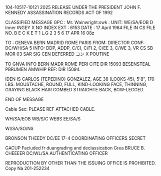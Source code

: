 104-10517-10121 2025 RELEASE UNDER THE PRESIDENT JOHN F. KENNEDY ASSASSINATION RECORDS ACT OF 1992

   CLASSIFIED MESSAGE
GPC : Mr. Wainwright:swk
: UNIT: WE/SA/EOB
D Inner
INGEY
X NO INDEX
EXT : 6153
DATE : 17 April 1964 FILE IN CS FILE NO.
B E C K E T
1
L.G
2
3
5
6
17 APR 16 08z

TO : GENEVA BERN MADRID ROME PARIS
FROM: DIRECTOR
CONF: DC/WH/SA 5
INFO: DDP, ADDP, C/CI, C/FI 2, C/EE 3, C/WE 3, VR
CS SB
MOR
03
SAR
SIG CEN
DEFERRED
コン
X POUTINE

TO GNVA INFO BERN MADR ROME PERI
CITE DIR
15093
BESENSTEAL PBRUMEN AMWHIP
REF: DIR 15094.

IDEN IS CARLOS (TEPEDINO) GONZALEZ, AGE 38 (LOOKS 45),
5'8", 170 LBS. MOUSTACHE, ROUND, FULL, KIND-LOOKING FACE,
THINNING, GRAYING BLACK HAIR COMBED STRAIGHTE BACK, BOW-LEGGED.

END OF MESSAGE

Cable Sec: PLEASE REF ATTACHED CABLE.

WH/SA/EOB
WB/S/C
WEBS
EE/SA/S

WI/SA/SO/NS

BRONSON THEEDY
DC/EE 17-4
COORDINATING OFFICERS
SECRET

GACUP
Faciuded fr
duangrading and
declassicabon
Grea
BRUCE B. CHEEEER
DC/WL/SA
AUTHENTICATING
OFFICER

REPRODUCTION BY OTHER THAN THE ISSUING OFFICE IS PROHIBITED.
Copy Na
201-252234
